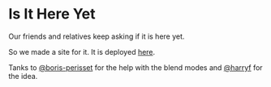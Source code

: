 # Is It Here Yet

Our friends and relatives keep asking if it is here yet.

So we made a site for it. It is deployed [here](https://is-it-here-yet.com).

Tanks to [@boris-perisset](https://github.com/boris-perisset) for the help with
the blend modes and [@harryf](https://github.com/harryf) for the idea.
